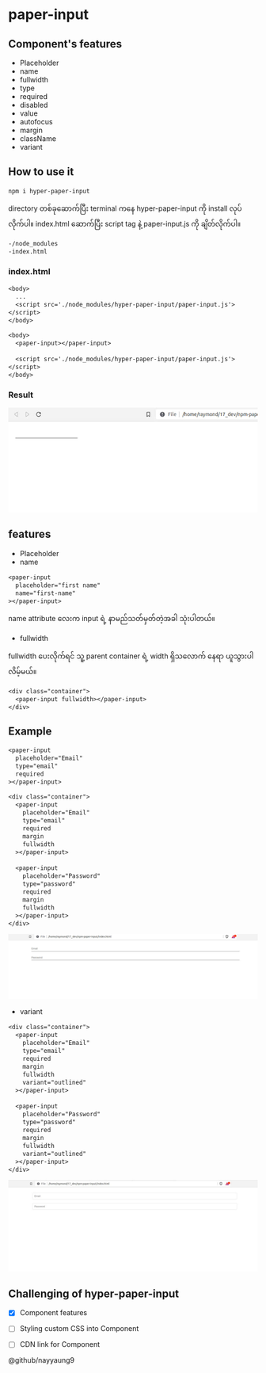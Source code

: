 # paper-input

## Component's features

<ul>
  <li>Placeholder</li>
  <li>name</li>
  <li>fullwidth</li>
  <li>type</li>
  <li>required</li>
  <li>disabled</li>
  <li>value</li>
  <li>autofocus</li>
  <li>margin</li>
  <li>className</li>
  <li>variant</li>
</ul>

## How to use it

```
npm i hyper-paper-input
```

directory တစ်ခုဆောက်ပြီး terminal ‌ကနေ hyper-paper-input ကို install လုပ်လိုက်ပါ။
index.html ဆောက်ပြီး script tag နဲ့ paper-input.js ကို ချိတ်လိုက်ပါ။

```
-/node_modules 
-index.html 
```
### index.html
```
<body>
  ...
  <script src='./node_modules/hyper-paper-input/paper-input.js'></script>
</body>

```

```
<body>
  <paper-input></paper-input>

  <script src='./node_modules/hyper-paper-input/paper-input.js'></script>
</body>
```
### Result
<img src='./image/default-paper-input.jpg'>

## features
- Placeholder
- name

```
<paper-input
  placeholder="first name"
  name="first-name"
></paper-input>
```
name attribute လေးက input ရဲ့ နာမည်သတ်မှတ်တဲ့အခါ သုံးပါတယ်။

- fullwidth

fullwidth ပေးလိုက်ရင် သူ့ parent container ရဲ့ width ရှိသလောက် နေရာ ယူသွားပါလိမ့်မယ်။

```
<div class="container">
  <paper-input fullwidth></paper-input>
</div>
```

## Example

```
<paper-input
  placeholder="Email"
  type="email"
  required
></paper-input>

```

```
<div class="container">
  <paper-input
    placeholder="Email"
    type="email"
    required
    margin
    fullwidth
  ></paper-input>

  <paper-input
    placeholder="Password"
    type="password"
    required
    margin
    fullwidth
  ></paper-input>
</div>
```

<img src="./image/two-paper-input.jpg">

- variant

```
<div class="container">
  <paper-input
    placeholder="Email"
    type="email"
    required
    margin
    fullwidth
    variant="outlined"
  ></paper-input>

  <paper-input
    placeholder="Password"
    type="password"
    required
    margin
    fullwidth
    variant="outlined"
  ></paper-input>
</div>
```
<img src="./image/paper-input-variant-outlined.jpg">

## Challenging of hyper-paper-input

- [x] Component features
- [ ] Styling custom CSS into Component
- [ ] CDN link for Component


@github/nayyaung9 